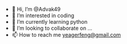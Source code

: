 - 👋 Hi, I’m @Advak49
- 👀 I’m interested in coding
- 🌱 I’m currently learning python
- 💞️ I’m looking to collaborate on ...
- 📫 How to reach me yeagerfeng@gmail.com

